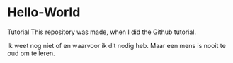 # Hello-World
Tutorial
This repository was made, when I did the Github tutorial.

Ik weet nog niet of en waarvoor ik dit nodig heb.
Maar een mens is nooit te oud om te leren.


